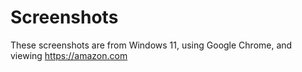# Screenshots

These screenshots are from Windows 11, using Google Chrome, and viewing https://amazon.com